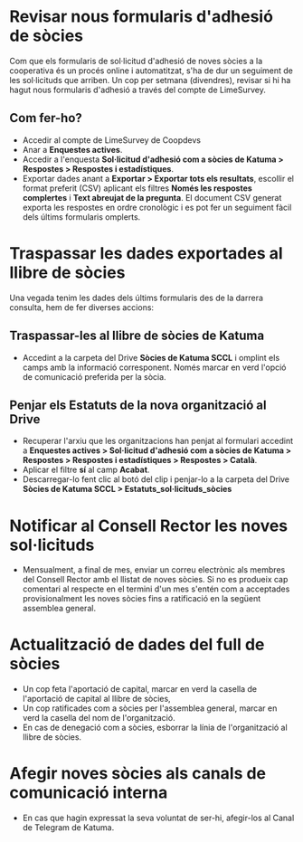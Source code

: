 # Revisar nous formularis d'adhesió de sòcies

Com que els formularis de sol·licitud d'adhesió de noves sòcies a la cooperativa és un procés online i automatitzat, s'ha de dur un seguiment de les sol·licituds que arriben. Un cop per setmana (divendres), revisar si hi ha hagut nous formularis d'adhesió a través del compte de LimeSurvey.

## Com fer-ho?
* Accedir al compte de LimeSurvey de Coopdevs
* Anar a **Enquestes actives**.
* Accedir a l'enquesta **Sol·licitud d'adhesió com a sòcies de Katuma > Respostes > Respostes i estadístiques**.
* Exportar dades anant a **Exportar > Exportar tots els resultats**, escollir el format preferit (CSV) aplicant els filtres **Només les respostes complertes** i **Text abreujat de la pregunta**. El document CSV generat exporta les respostes en ordre cronològic i es pot fer un seguiment fàcil dels últims formularis omplerts.


# Traspassar les dades exportades al llibre de sòcies

Una vegada tenim les dades dels últims formularis des de la darrera consulta, hem de fer diverses accions:

## Traspassar-les al llibre de sòcies de Katuma
* Accedint a la carpeta del Drive **Sòcies de Katuma SCCL** i omplint els camps amb la informació corresponent. Només marcar en verd l'opció de comunicació preferida per la sòcia.

## Penjar els Estatuts de la nova organització al Drive
* Recuperar l'arxiu que les organitzacions han penjat al formulari accedint a **Enquestes actives > Sol·licitud d'adhesió com a sòcies de Katuma > Respostes > Respostes i estadístiques > Respostes > Català**.
* Aplicar el filtre **sí** al camp **Acabat**.
* Descarregar-lo fent clic al botó del clip i penjar-lo a la carpeta del Drive **Sòcies de Katuma SCCL > Estatuts_sol·licituds_sòcies**


# Notificar al Consell Rector les noves sol·licituds
* Mensualment, a final de mes, enviar un correu electrònic als membres del Consell Rector amb el llistat de noves sòcies. Si no es produeix cap comentari al respecte en el termini d'un mes s'entén com a acceptades provisionalment les noves sòcies fins a ratificació en la següent assemblea general.


# Actualització de dades del full de sòcies

* Un cop feta l'aportació de capital, marcar en verd la casella de l'aportació de capital al llibre de sòcies,
* Un cop ratificades com a sòcies per l'assemblea general, marcar en verd la casella del nom de l'organització.
* En cas de denegació com a sòcies, esborrar la línia de l'organització al llibre de sòcies.

# Afegir noves sòcies als canals de comunicació interna

* En cas que hagin expressat la seva voluntat de ser-hi, afegir-los al Canal de Telegram de Katuma.





